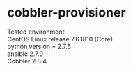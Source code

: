 # cobbler-provisioner

Tested environment  
CentOS Linux release 7.6.1810 (Core)  
python version = 2.7.5  
ansible 2.7.9  
Cobbler 2.8.4  
